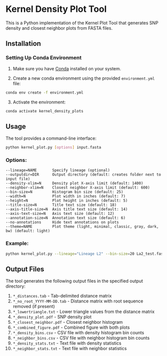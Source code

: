 # Kernel Density Plot Tool

This is a Python implementation of the Kernel Plot Tool that generates SNP density and closest neighbor plots from FASTA files.

## Installation

### Setting Up Conda Environment

1. Make sure you have [Conda](https://docs.conda.io/en/latest/miniconda.html) installed on your system.

2. Create a new conda environment using the provided `environment.yml` file:

```bash
conda env create -f environment.yml
```

3. Activate the environment:

```bash
conda activate kernel_density_plots
```

## Usage

The tool provides a command-line interface:

```bash
python kernel_plot.py [options] input.fasta
```

### Options:

```
--lineage=NAME       Specify lineage (optional)
--outputdir=DIR      Output directory (default: creates folder next to input file)
--density-xlim=N     Density plot X-axis limit (default: 1400)
--neighbor-xlim=N    Closest neighbor X-axis limit (default: 600)
--bin-size=N         Histogram bin size (default: 25)
--width=N            Plot width in inches (default: 7)
--height=N           Plot height in inches (default: 5)
--title-size=N       Title text size (default: 18)
--axis-title-size=N  Axis title text size (default: 14)
--axis-text-size=N   Axis text size (default: 12)
--annotation-size=N  Annotation text size (default: 6)
--no-annotations     Hide text annotations on plots
--theme=NAME         Plot theme (light, minimal, classic, gray, dark, bw) (default: light)
```

### Example:

```bash
python kernel_plot.py --lineage="Lineage L2" --bin-size=20 La2_test.fasta
```

## Output Files

The tool generates the following output files in the specified output directory:

1. `*_distances.tab` - Tab-delimited distance matrix
2. `*_no_root_YYYY-MM-DD.tab` - Distance matrix with root sequence removed (if present)
3. `*_lowertriangle.txt` - Lower triangle values from the distance matrix
4. `*_density_plot.pdf` - SNP density plot
5. `*_closest_neighbor.pdf` - Closest neighbor histogram
6. `*_combined_figure.pdf` - Combined figure with both plots
7. `*_density_bins.csv` - CSV file with density histogram bin counts
8. `*_neighbor_bins.csv` - CSV file with neighbor histogram bin counts
9. `*_density_stats.txt` - Text file with density statistics
10. `*_neighbor_stats.txt` - Text file with neighbor statistics
